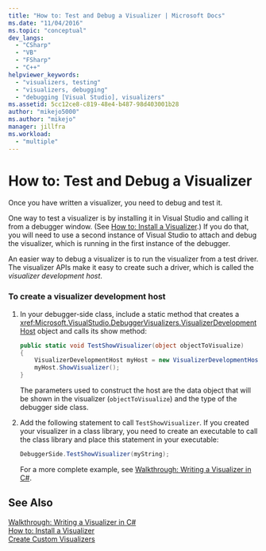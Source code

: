 ```yaml
---
title: "How to: Test and Debug a Visualizer | Microsoft Docs"
ms.date: "11/04/2016"
ms.topic: "conceptual"
dev_langs:
  - "CSharp"
  - "VB"
  - "FSharp"
  - "C++"
helpviewer_keywords:
  - "visualizers, testing"
  - "visualizers, debugging"
  - "debugging [Visual Studio], visualizers"
ms.assetid: 5cc12ce8-c819-48e4-b487-98d403001b28
author: "mikejo5000"
ms.author: "mikejo"
manager: jillfra
ms.workload:
  - "multiple"
---
```

# How to: Test and Debug a Visualizer
Once you have written a visualizer, you need to debug and test it.

One way to test a visualizer is by installing it in Visual Studio and calling it from a debugger window. (See [How to: Install a Visualizer](../debugger/how-to-install-a-visualizer.md).) If you do that, you will need to use a second instance of Visual Studio to attach and debug the visualizer, which is running in the first instance of the debugger.

An easier way to debug a visualizer is to run the visualizer from a test driver. The visualizer APIs make it easy to create such a driver, which is called the *visualizer development host*.

### To create a visualizer development host

1. In your debugger-side class, include a static method that creates a <xref:Microsoft.VisualStudio.DebuggerVisualizers.VisualizerDevelopmentHost> object and calls its show method:

    ```csharp
    public static void TestShowVisualizer(object objectToVisualize)
    {
        VisualizerDevelopmentHost myHost = new VisualizerDevelopmentHost(objectToVisualize, typeof(DebuggerSide));
        myHost.ShowVisualizer();
    }
    ```

    The parameters used to construct the host are the data object that will be shown in the visualizer (`objectToVisualize`) and the type of the debugger side class.

2. Add the following statement to call `TestShowVisualizer`. If you created your visualizer in a class library, you need to create an executable to call the class library and place this statement in your executable:

    ```csharp
    DebuggerSide.TestShowVisualizer(myString);
    ```

    For a more complete example, see [Walkthrough: Writing a Visualizer in C#](../debugger/walkthrough-writing-a-visualizer-in-csharp.md).

## See Also
[Walkthrough: Writing a Visualizer in C#](../debugger/walkthrough-writing-a-visualizer-in-csharp.md)  
[How to: Install a Visualizer](../debugger/how-to-install-a-visualizer.md)  
[Create Custom Visualizers](../debugger/create-custom-visualizers-of-data.md)
